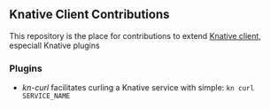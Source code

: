 ## Knative Client Contributions

This repository is the place for contributions to extend [Knative client](https://github.com/knative/client), especiall Knative plugins


### Plugins


* _kn-curl_ facilitates curling a Knative service with simple: `kn curl SERVICE_NAME`

